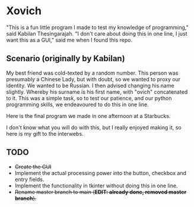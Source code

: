 # Xovich

"This is a fun little program I made to test my knowledge of programming," said Kabilan Thesingarajah.
"I don't care about doing this in one line, I just want this as a GUI," said me when I found this repo.

## Scenario (originally by Kabilan)

My best friend was cold-texted by a random number. This person was presumably a Chinese Lady, but with doubt, so we wanted to proxy our identity. We wanted to be Russian.
I then advised changing his name slightly. Whereby his surname is his first name, with "ovich" concatenated to it.
This was a simple task, so to test our patience, and our python programming skills, we endeavoured to do this in one line.

Here is the final program we made in one afternoon at a Starbucks.

I don't know what you will do with this, but I really enjoyed making it, so here is my gift to the interwebs.

## TODO

- ~~Create the GUI~~
- Implement the actual processing power into the button, checkbox and entry fields.
- Implement the functionality in tkinter without doing this in one line.
- ~~Rename master branch to main (**EDIT: already done, removed master branch**).~~
